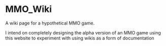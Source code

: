 # MMO_Wiki
A wiki page for a hypothetical MMO game.

I intend on completely designing the alpha version of an MMO game using this website to experiment with using wikis as a form of documentation
